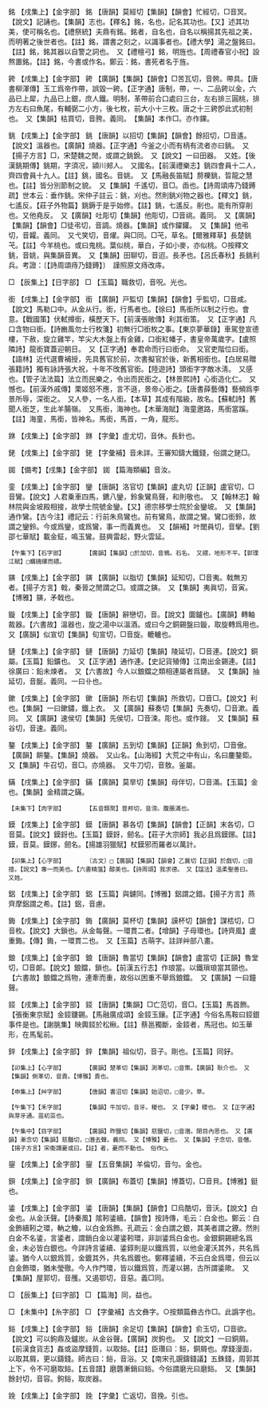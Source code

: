 <!-- { "loadSidebar": true } -->
銘	【戌集上】【金字部】	銘	【唐韻】莫經切【集韻】【韻會】忙經切，□音冥。【說文】記誦也。【集韻】志也。【釋名】銘，名也，記名其功也。【又】述其功美，使可稱名也。【禮祭統】夫鼎有銘。銘者，自名也，自名以稱揚其先祖之美，而明著之後世者也。【註】銘，謂書之刻之，以識事者也。【禮大學】湯之盤銘曰。【註】銘，銘其器以自警之詞也。　又【禮檀弓】銘，明旌也。【周禮春官小祝】設熬置銘。【註】銘，今書或作名。鄭云：銘，書死者名于旌。

銙	【戌集上】【金字部】	銙	【廣韻】【集韻】【韻會】□苦瓦切，音骻。帶具。【唐書柳渾傳】玉工爲帝作帶，誤毀一銙。【正字通】唐制，帶，一、二品銙以金，六品已上犀，九品已上銀，庶人鐵。明制，革帶前合口處曰三台，左右排三圓桃，排方左右曰魚尾，有輔弼二小方，後七枚，前大小十三枚。唐之十三銙卽此式初制也。　又【集韻】枯買切，音胯。義同。　【集韻】本作□。亦作錁。

銚	【戌集上】【金字部】	銚	【唐韻】以招切【集韻】【韻會】餘招切，□音遙。【說文】溫器也。【廣韻】燒器。【正字通】今釜之小而有柄有流者亦曰銚。　又【揚子方言】□，宋楚魏之閒，或謂之銚銳。　又【說文】一曰田器。　又姓。【後漢銚期傳】銚期，字須况，潁川郟人。　又國名。【前漢禮樂志】銚四會員十二人，齊四會員十九人。【註】銚，國名。音姚。　又【馬融長笛賦】剺櫟銚，晢龍之慧也。【註】皆分別節制之貌。　又【集韻】千遙切，音□。臿也。【詩周頌庤乃錢鎛疏】世本云：垂作銚。宋仲子註云：銚，刈也。然則銚刈物之器也。【釋文】銚，七遙反。【莊子外物篇】銚鎒于是乎始修。【註】銚，七遙反。削也。能有所穿削也。又他堯反。　又【廣韻】吐彫切【集韻】他彫切，□音祧。義同。　又【廣韻】【集韻】【韻會】□徒弔切，音調。燒器。【集韻】或作鑃鑵。　又【集韻】他弔切，音糶。義同。　又弋笑切，音燿。與□同。□芅，草名。【爾雅釋草】長楚銚芅。【註】今羊桃也。或曰鬼桃。葉似桃，華白，子如小麥，亦似桃。○按釋文銚，音姚，與集韻音異。　又【集韻】田聊切，音迢。長矛也。【呂氏春秋】長銚利兵。考證：〔【詩周頌痔乃錢鎛】〕　謹照原文痔改庤。 

□	【辰集上】【日字部】	□	【玉篇】職救切，音呪。光也。

銜	【戌集上】【金字部】	銜	【廣韻】戸監切【集韻】【韻會】乎監切，□音咸。【說文】馬勒口中。从金从行。銜，行馬者也。【徐曰】馬銜所以制之行也。會意。【戰國策】伏軾撙銜，橫歷天下。【前漢張敞傳】利其銜策。　又【正字通】凡口含物曰銜。【詩豳風勿士行枚箋】初無行□銜枚之事。【東京夢華錄】車駕登宣德樓，下赦，旋立雞竿，竿尖大木盤上有金雞，口銜紅幡子，書皇帝萬歲字。【盧照隣詩】龍銜寶蓋迎朝日。　又【正字通】奉君命而行曰銜命。　又官吏階位曰銜。【語林】近代選曹補授，先具舊官於前，次書擬官於後，新舊相銜也。【白居易贈張籍詩】獨有詠詩張大祝，十年不攺舊官銜。【陸遊詩】頭銜字字敵冰淸。　又感也。【管子法法篇】法立而民樂之，令出而民銜之。【林景熙詩】心銜造化仁。　又憾也。【前漢外戚傳】栗姬怒不應，言不遜，景帝心銜之。【唐書薛藝傳】藝頻爲李景所辱，深銜之。　又人參，一名人銜。【本草】其成有階級，故名。【蘇軾詩】舊聞人銜芝，生此羊腸嶺。　又馬銜，海神也。【木華海賦】海童邀路，馬銜當蹊。【註】海童，馬銜，皆神名。馬銜，馬首，一角，龍形。

銝	【戌集上】【金字部】	銝	【字彙】虛尤切，音休。長針也。

銠	【戌集上】【金字部】	銠	【字彙補】音未詳。王審知鑄大鐵錢，俗謂之銠□。

銣	【備考】【戌集】【金字部】	銣	【篇海類編】音汝。

銮	【戌集上】【金字部】	鑾	【唐韻】洛官切【集韻】盧丸切【正韻】盧官切，□音鸞。【說文】人君乗車四馬，鑣八鑾，鈴象鸞鳥聲，和則敬也。　又【翰林志】翰林院與金坡殿相接，故學士院號金鑾。【又】德宗移學士院於金鑾坡。　又【集韻】通作鸞。【古今注】禮記云：行前朱鳥鸞也。前有鸞鳥，故謂之鸞。鸞口銜鈴，故謂之鑾鈴。今或爲鑾，或爲鸞，事一而義異也。　又【韻補】叶閭員切，音攣。【劉邵七華賦】載金鉦，鳴玉鸞。鼓興雷起，野火雲延。

	【午集下】【石字部】		【廣韻】【集韻】□於加切，音鴉。石名。　又碨，地形不平。【郭璞江賦】□蠣磈磥而碨。

鏔	【戌集上】【金字部】	鏔	【廣韻】以脂切【集韻】延知切，□音夷。戟無刃者。【揚子方言】戟，秦晉之閒謂之□。或謂之鏔。　又【集韻】夷眞切，音寅。【博雅】鏔，矛戟也。

鏇	【戌集上】【金字部】	鏇	【唐韻】辭戀切，音。【說文】圜鑪也。【廣韻】轉軸裁器。【六書故】溫器也，旋之湯中以溫酒。或曰今之銅錫盤曰鏇，取旋轉爲用也。　又【廣韻】似宣切【集韻】旬宣切，□音旋。轆轤也。

鏈	【戌集上】【金字部】	鏈	【唐韻】力延切【集韻】陵延切，□音連。【說文】銅屬。【玉篇】鉛鑛也。　又【正字通】通作連。【史記貨殖傳】江南出金錫連。【註】徐廣曰：鉛未煉者。　又【六書故】今人以鋃鐺之類相連屬者爲鏈。　又【集韻】抽延切，音脠。義同。一曰卝也。

鏉	【戌集上】【金字部】	鏉	【唐韻】所右切【集韻】所救切，□音□。【說文】利也。【集韻】一曰鏉鏽，鐵上衣。　又【廣韻】蘇奏切【集韻】先奏切，□音漱。義同。　又【廣韻】速侯切【集韻】先侯切，□音涑。彫也。或作鎪。　又【集韻】蘇谷切，音速。義同。

鏊	【戌集上】【金字部】	鏊	【廣韻】五到切【集韻】【正韻】魚到切，□音傲。【廣韻】餠鏊。【集韻】燒器。　又山名。【山海經】大荒之中有山，名曰鏖鏊鉅。　又【集韻】牛召切，音□。亦燒器。　又牛刀切，音敖。釜屬。

鏋	【戌集上】【金字部】	鏋	【廣韻】莫旱切【集韻】母伴切，□音滿。【玉篇】金也。【集韻】金精謂之鏋。

	【未集下】【肉字部】		【五音類聚】普邦切，音滂。腹脹滿也。

鏌	【戌集上】【金字部】	鏌	【唐韻】慕各切【集韻】【韻會】【正韻】末各切，□音莫。【說文】鏌釾也。【玉篇】鏌釾，劒名。【莊子大宗師】我必且爲鏌鋣。【註】鏌，音莫。鏌鋣，劒名。【揚雄羽獵賦】杖鏌邪而羅者以萬計。

	【卯集上】【心字部】		〔古文〕□【廣韻】【集韻】【韻會】乙冀切【正韻】於戲切，□音撎。【說文】專一而美也。【六書精薀】醇美也。【詩周頌】我求德。　又【諡法】溫柔聖善曰。　又姓。

鋁	【戌集上】【金字部】	鋁	【玉篇】與鑢同。【博雅】鋁謂之錯。【揚子方言】燕齊摩鋁謂之希。【註】鋁，音慮。

鋂	【戌集上】【金字部】	鋂	【廣韻】莫杯切【集韻】謨杯切【韻會】謀桮切，□音枚。【說文】大鎖也。从金每聲。一環貫二者。【增韻】子母環也。【詩齊風】盧重鋂。【傳】鋂，一環貫二也。　又【玉篇】古萌字。註詳艸部八畫。

鋃	【戌集上】【金字部】	鋃	【唐韻】魯當切【集韻】【韻會】盧當切【正韻】魯堂切，□音郞。【說文】鋃鐺，鎖也。【前漢五行志】作琅當。以鐵瑣琅當其頸也。【六書故】鋃鐺之爲物，連牽而重，故俗以困重不舉爲鋃鐺。　又【廣韻】一曰鐘聲。

鋄	【戌集上】【金字部】	鋄	【唐韻】【集韻】□亡范切，音□。【玉篇】馬首飾。【張衡東京賦】金鋄鏤錫。【馬融廣成頌】金鋄玉鑲。【正字通】今俗名馬鞍曰鋄銀事件是也。【謝朓集】映輿鋄於松楸。【註】蔡邕獨斷，金鋄者，馬冠也。如玉華形，在馬髦前。

鋅	【戌集上】【金字部】	鋅	【集韻】祖似切，音子。剛也。【玉篇】同釨。

	【卯集上】【心字部】		【廣韻】楚革切【集韻】測革切，□音策。【廣韻】耿介也。　又【集韻】側革切，音責。【博雅】責也。

	【申集上】【艸字部】		【唐韻】書沼切【集韻】始沼切，□音少。草。

	【午集下】【禾字部】		【集韻】牛加切，音牙。稯也。　又【字彙】稷也。　又【正字通】與芽牙通。苗初茁也。

	【午集中】【目字部】		【廣韻】昨鹽切【集韻】慈鹽切，□音潛。閉目內思也。　又【廣韻】漸念切【集韻】慈豔切，□潛去聲。義同。　又【博雅】憂也。　又【集韻】子念切，音僭。【揚子方言】宋衞謂憂或曰。【註】者，憂而不動也。　俗作□。

鋆	【戌集上】【金字部】	鋆	【五音集韻】羊倫切，音勻。金也。

鋇	【戌集上】【金字部】	鋇	【廣韻】布蓋切【集韻】博蓋切，□音貝。【博雅】鋌也。

鋈	【戌集上】【金字部】	鋈	【唐韻】【集韻】【韻會】□烏酷切，音沃。【說文】白金也。从金沃聲。【詩秦風】隂靷鋈續。【韻會】按詩傳，毛云：白金也。鄭云：白金飾續靷之環，軜之觼，以白金爲飾。孔疏云：金白謂之銀，其美者謂之鐐。然則白金不名鋈，言鋈者，謂銷白金以灌鋈靷環，非訓鋈爲白金也。金銀銅錫總名爲金，未必皆白銀也。今詳詩言鋈續、鋈錞則是以鐵爲質，以他金灌沃其外，共名爲鋈。猶今人以銀爲質，金鍍其外，共名爲鍍也。鄭釋鋈續，不云白金爲環，但云以白金飾環，猶未瑩徹。今人作門環，皆以鐵爲質，而灌以錫，古所謂鋈歟。　又【集韻】屋郭切，音雘。又遏鄂切，音惡。義□同。

□	【辰集上】【曰字部】	□	【篇海】同，益也。

□	【未集中】【糸字部】	□	【字彙補】古文彝字。○按類篇彝古作□。此譌字也。

鋊	【戌集上】【金字部】	鋊	【唐韻】余足切【集韻】【韻會】俞玉切，□音欲。【說文】可以鉤鼎及鑪炭。从金谷聲。【廣韻】炭鉤也。　又【說文】一曰銅屑。【前漢食貨志】姦或盜摩錢質，以取鋊。【註】臣瓚曰：鋊，銅屑也。摩錢漫面，以取其屑，更以鑄錢。師古曰：鋊，音浴。又【南宋孔覬鑄錢議】五銖錢，周郭其上下，令不可磨取鋊。【五音譜】磨礱漸銷曰鋊。今俗謂磨光曰磨鋊。　又【集韻】餘封切，音容。鉤鋊，取炭器。

鋔	【戌集上】【金字部】	鋔	【字彙】亡返切，音挽。引也。

